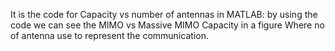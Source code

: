 It is the code for Capacity vs number of antennas in MATLAB: 
by using the code we can see the MIMO vs Massive MIMO Capacity in a figure Where no of antenna use to represent the communication.

